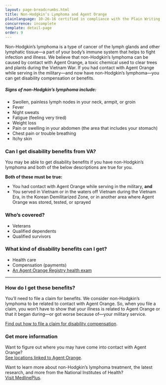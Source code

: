 ```yaml
---
layout: page-breadcrumbs.html
title: Non-Hodgkin’s Lymphoma and Agent Orange
plainlanguage: 10-26-16 certified in compliance with the Plain Writing Act
concurrence: incomplete
template: detail-page
order: 9
---
```


<div class="va-introtext">

Non-Hodgkin’s lymphoma is a type of cancer of the lymph glands and other lymphatic tissue—a part of your body’s immune system that helps to fight infection and illness. We believe that non-Hodgkin’s lymphoma can be caused by contact with Agent Orange, a toxic chemical used to clear trees and plants during the Vietnam War. If you had contact with Agent Orange while serving in the military—and now have non-Hodgkin’s lymphoma—you can get disability compensation or benefits.

</div>

##### Signs of non-Hodgkin’s lymphoma include:

- Swollen, painless lymph nodes in your neck, armpit, or groin
- Fever
- Night sweats
- Fatigue (feeling very tired)
- Weight loss
- Pain or swelling in your abdomen (the area that includes your stomach)
- Chest pain or trouble breathing
- Itchy skin

<div class="feature" markdown="1">

### Can I get disability benefits from VA?

You may be able to get disability benefits if you have non-Hodgkin’s lymphoma and both of the below descriptions are true for you.

**Both of these must be true:**
- You had contact with Agent Orange while serving in the military, **and**
- You served in Vietnam or in the waters off Vietnam during the Vietnam Era, in the Korean Demilitarized Zone, or in another area where Agent Orange was stored, tested, or sprayed

### Who’s covered?
- Veterans
- Qualified dependents
- Qualified survivors
</div>

### What kind of disability benefits can I get?

- Health care
- Compensation (payments)
- [An Agent Orange Registry health exam]( https://www.publichealth.va.gov/exposures/agentorange/benefits/registry-exam.asp)

-----

### How do I get these benefits?

You’ll need to file a claim for benefits. We consider non-Hodgkin’s lymphoma to be related to contact with Agent Orange. So, when you file a claim, you won’t have to show that your illness is related to Agent Orange or that it began during—or got worse because of—your military service.

[Find out how to file a claim for disability compensation](/disability-benefits/apply/).

### Get more information

Want to figure out where you may have come into contact with Agent Orange? <br>
[See locations linked to Agent Orange](/disability-benefits/conditions/exposure-to-hazardous-materials/agent-orange/).

Want to learn more about non-Hodgkin’s lymphoma treatment, the latest research, and more from the National Institutes of Health? <br>
[Visit MedlinePlus](https://www.nlm.nih.gov/medlineplus/ency/article/000581.htm).
